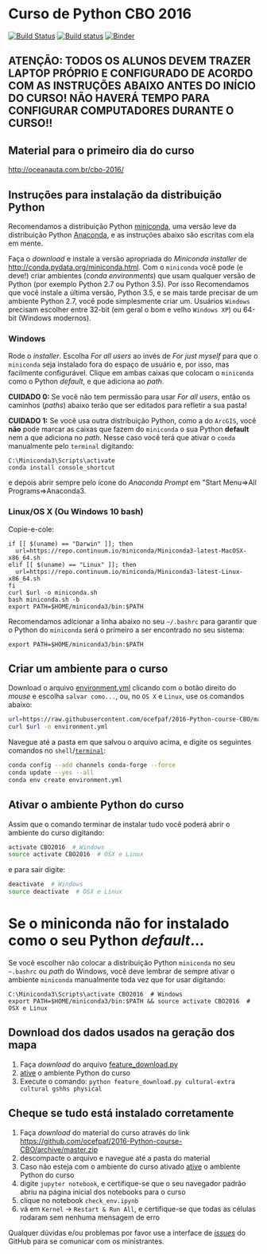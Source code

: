 # Curso de Python CBO 2016

[![Build Status](https://travis-ci.org/ocefpaf/2016-Python-course-CBO.svg?branch=master)](https://travis-ci.org/ocefpaf/2016-Python-course-CBO) [![Build status](https://ci.appveyor.com/api/projects/status/dokxy0ev3h7tmp60?svg=true)](https://ci.appveyor.com/project/ocefpaf/2016-python-course-cbo) [![Binder](http://mybinder.org/badge.svg)](http://mybinder.org:/repo/ocefpaf/2016-python-course-cbo)

## ATENÇÃO: TODOS OS ALUNOS DEVEM TRAZER LAPTOP PRÓPRIO E CONFIGURADO DE ACORDO COM AS INSTRUÇÕES ABAIXO ANTES DO INÍCIO DO CURSO! NÃO HAVERÁ TEMPO PARA CONFIGURAR COMPUTADORES DURANTE O CURSO!!

## Material para o primeiro dia do curso

http://oceanauta.com.br/cbo-2016/

## Instruções para instalação da distribuição Python

Recomendamos a distribuição Python [miniconda](http://conda.pydata.org/miniconda.html),
uma versão leve da distribuição Python [Anaconda](https://store.continuum.io/cshop/anaconda/),
e as instruções abaixo são escritas com ela em mente.

Faça o *download* e instale a versão apropriada do *Miniconda installer* de http://conda.pydata.org/miniconda.html. Com o `miniconda` você pode (e deve!) criar ambientes (*conda environments*) que usam qualquer versão de Python (por exemplo Python 2.7 ou Python 3.5). Por isso Recomendamos que você instale a última versão, Python 3.5, e se mais tarde precisar de um ambiente Python 2.7, você pode simplesmente criar um. Usuários `Windows` precisam escolher entre 32-bit (em geral o bom e velho `Windows XP`) ou 64-bit (Windows modernos).

### Windows

Rode o *installer*. Escolha *For all users* ao invés de *For just myself* para que o `miniconda` seja instalado fora do espaço de usuário e,
por isso, mas facilmente configurável. Clique em ambas caixas que colocam o `miniconda` como o Python *default*,
e que adiciona ao *path*.

**CUIDADO 0:** Se você não tem permissão para usar *For all users*,
então os caminhos (*paths*) abaixo terão que ser editados para refletir a sua pasta!

**CUIDADO 1:** Se você usa outra distribuição Python, como a do `ArcGIS`,
você **não** pode marcar as caixas que fazem do `miniconda` o sua Python **default** nem a que adiciona no *path*.
Nesse caso você terá que ativar o `conda` manualmente pelo `terminal` digitando:

```
C:\Miniconda3\Scripts\activate
conda install console_shortcut
```

e depois abrir sempre pelo ícone do *Anaconda Prompt* em "Start Menu=>All Programs=>Anaconda3.

### Linux/OS X (Ou Windows 10 bash)

Copie-e-cole:

```shell
if [[ $(uname) == "Darwin" ]]; then
  url=https://repo.continuum.io/miniconda/Miniconda3-latest-MacOSX-x86_64.sh
elif [[ $(uname) == "Linux" ]]; then
  url=https://repo.continuum.io/miniconda/Miniconda3-latest-Linux-x86_64.sh
fi
curl $url -o miniconda.sh
bash miniconda.sh -b
export PATH=$HOME/miniconda3/bin:$PATH
```

Recomendamos adicionar a linha abaixo no seu `~/.bashrc` para garantir que o Python do `miniconda` será o primeiro a ser encontrado no seu sistema:

```
export PATH=$HOME/miniconda3/bin:$PATH
```

## Criar um ambiente para o curso

Download o arquivo [environment.yml](https://raw.githubusercontent.com/ocefpaf/2016-Python-course-CBO/master/environment.yml) clicando com o botão direito do *mouse* e escolha `salvar como...`,
ou, no `OS X` e `Linux`, use os comandos abaixo:

```bash
url=https://raw.githubusercontent.com/ocefpaf/2016-Python-course-CBO/master/environment.yml
curl $url -o environment.yml
```

Navegue até a pasta em que salvou o arquivo acima,
e digite os seguintes comandos no `shell`/[`terminal`](http://stackoverflow.com/questions/378319/windows-explorer-command-prompt-here/379804):

```bash
conda config --add channels conda-forge --force
conda update --yes --all
conda env create environment.yml
```

## Ativar o ambiente Python do curso

Assim que o comando terminar de instalar tudo você poderá abrir o ambiente do curso digitando:

```bash
activate CBO2016  # Windows
source activate CBO2016  # OSX e Linux
```

e para sair digite:

```bash
deactivate  # Windows
source deactivate  # OSX e Linux
```

# Se o miniconda não for instalado como o seu Python *default*...

Se você escolher não colocar a distribuição Python `miniconda` no seu `~.bashrc` ou *path* do Windows,
você deve lembrar de sempre ativar o ambiente `miniconda` manualmente toda vez que for usar digitando:

```
C:\Miniconda3\Scripts\activate CBO2016  # Windows
export PATH=$HOME/miniconda3/bin:$PATH && source activate CBO2016  # OSX e Linux
```

## Download dos dados usados na geração dos mapa
1. Faça *download* do arquivo [feature_download.py](https://raw.githubusercontent.com/SciTools/cartopy/master/tools/feature_download.py)
2. [ative](https://github.com/ocefpaf/2016-Python-course-CBO#ativar-o-ambiente-python-do-curso) o ambiente Python do curso
3. Execute o comando: `python feature_download.py cultural-extra cultural gshhs physical`

## Cheque se tudo está instalado corretamente

1. Faça *download* do material do curso através do link https://github.com/ocefpaf/2016-Python-course-CBO/archive/master.zip
2. descompacte o arquivo e navegue até a pasta do material
3. Caso não esteja com o ambiente do curso ativado [ative](https://github.com/ocefpaf/2016-Python-course-CBO#ativar-o-ambiente-python-do-curso) o ambiente Python do curso
4. digite `jupyter notebook`, e certifique-se que o seu navegador padrão abriu na página inicial dos notebooks para o curso
5. clique no notebook `check_env.ipynb`
6. vá em `Kernel` &rarr; `Restart & Run All`, e certifique-se que todas as células rodaram sem nenhuma mensagem de erro

Qualquer dúvidas e/ou problemas por favor use a interface de [*issues*](https://github.com/ocefpaf/2016-Python-course-CBO/issues) do GitHub para se comunicar com os ministrantes.
